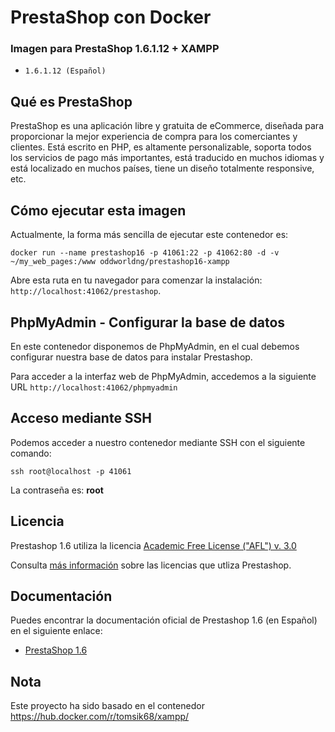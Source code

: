 # PrestaShop con Docker

### Imagen para PrestaShop 1.6.1.12 + XAMPP
* `1.6.1.12 (Español)`

## Qué es PrestaShop

PrestaShop es una aplicación libre y gratuita de eCommerce, diseñada para proporcionar la mejor experiencia de compra para los comerciantes y clientes. Está escrito en PHP, es altamente personalizable, soporta todos los servicios de pago más importantes, está traducido en muchos idiomas y está localizado en muchos países, tiene un diseño totalmente responsive, etc.

## Cómo ejecutar esta imagen

Actualmente, la forma más sencilla de ejecutar este contenedor es:

```
docker run --name prestashop16 -p 41061:22 -p 41062:80 -d -v ~/my_web_pages:/www oddworldng/prestashop16-xampp
```

Abre esta ruta en tu navegador para comenzar la instalación: `http://localhost:41062/prestashop`.


## PhpMyAdmin - Configurar la base de datos

En este contenedor disponemos de PhpMyAdmin, en el cual debemos configurar nuestra base de datos para instalar Prestashop.

Para acceder a la interfaz web de PhpMyAdmin, accedemos a la siguiente URL `http://localhost:41062/phpmyadmin`

## Acceso mediante SSH

Podemos acceder a nuestro contenedor mediante SSH con el siguiente comando:

```
ssh root@localhost -p 41061
```
La contraseña es: **root**

## Licencia

Prestashop 1.6 utiliza la licencia [Academic Free License ("AFL") v. 3.0](https://opensource.org/licenses/AFL-3.0)

Consulta [más información](https://www.prestashop.com/en/osl-license) sobre las licencias que utliza Prestashop.

## Documentación

Puedes encontrar la documentación oficial de Prestashop 1.6 (en Español) en el siguiente enlace:

* [PrestaShop 1.6](http://doc.prestashop.com/pages/viewpage.action?pageId=26148899)

## Nota

Este proyecto ha sido basado en el contenedor https://hub.docker.com/r/tomsik68/xampp/